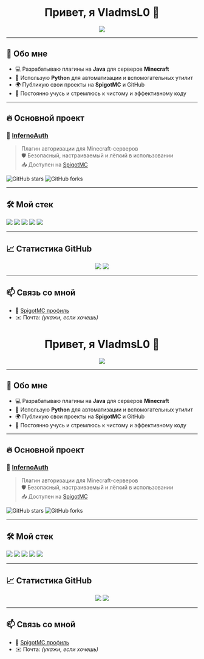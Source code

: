 <h1 align="center">Привет, я VladmsL0 👋</h1>

<p align="center">
  <img src="https://readme-typing-svg.herokuapp.com?font=Fira+Code&size=22&pause=1000&color=FFA500&center=true&vCenter=true&width=600&lines=Java+%2F+Python+разработчик;Создаю+плагины+для+Minecraft;Активен+на+SpigotMC;Люблю+открытый+код+и+автоматизацию" />
</p>

---

## 🧩 Обо мне

- 💻 Разрабатываю плагины на **Java** для серверов **Minecraft**
- 🐍 Использую **Python** для автоматизации и вспомогательных утилит
- 🌍 Публикую свои проекты на **SpigotMC** и GitHub
- 🚀 Постоянно учусь и стремлюсь к чистому и эффективному коду

---

## 🔥 Основной проект

### 🔐 [InfernoAuth](https://github.com/VladmsL0/InfernoAuth)

> Плагин авторизации для Minecraft-серверов  
> 🛡️ Безопасный, настраиваемый и лёгкий в использовании  
> 📥 Доступен на [SpigotMC](https://www.spigotmc.org/resources/infernoauth.117199/)

![GitHub stars](https://img.shields.io/github/stars/VladmsL0/InfernoAuth?style=social)
![GitHub forks](https://img.shields.io/github/forks/VladmsL0/InfernoAuth?style=social)

---

## 🛠️ Мой стек

<p>
  <img src="https://img.shields.io/badge/Java-ED8B00?style=for-the-badge&logo=java&logoColor=white"/>
  <img src="https://img.shields.io/badge/Python-3670A0?style=for-the-badge&logo=python&logoColor=ffdd54"/>
  <img src="https://img.shields.io/badge/Minecraft-47A248?style=for-the-badge&logo=minecraft&logoColor=white"/>
  <img src="https://img.shields.io/badge/SpigotMC-FFA500?style=for-the-badge"/>
  <img src="https://img.shields.io/badge/Git-F05032?style=for-the-badge&logo=git&logoColor=white"/>
</p>

---

## 📈 Статистика GitHub

<p align="center">
  <img src="https://github-readme-stats.vercel.app/api?username=VladmsL0&show_icons=true&theme=tokyonight&hide_border=true"/>
  <img src="https://github-readme-stats.vercel.app/api/top-langs/?username=VladmsL0&layout=compact&theme=tokyonight&hide_border=true"/>
</p>

---

## 📫 Связь со мной

- 🧱 [SpigotMC профиль](https://www.spigotmc.org/resources/infernoauth.117199/)
- ✉️ Почта: *(укажи, если хочешь)*
<h1 align="center">Привет, я VladmsL0 👋</h1>

<p align="center">
  <img src="https://readme-typing-svg.herokuapp.com?font=Fira+Code&size=22&pause=1000&color=FFA500&center=true&vCenter=true&width=600&lines=Java+%2F+Python+разработчик;Создаю+плагины+для+Minecraft;Активен+на+SpigotMC;Люблю+открытый+код+и+автоматизацию" />
</p>

---

## 🧩 Обо мне

- 💻 Разрабатываю плагины на **Java** для серверов **Minecraft**
- 🐍 Использую **Python** для автоматизации и вспомогательных утилит
- 🌍 Публикую свои проекты на **SpigotMC** и GitHub
- 🚀 Постоянно учусь и стремлюсь к чистому и эффективному коду

---

## 🔥 Основной проект

### 🔐 [InfernoAuth](https://github.com/VladmsL0/InfernoAuth)

> Плагин авторизации для Minecraft-серверов  
> 🛡️ Безопасный, настраиваемый и лёгкий в использовании  
> 📥 Доступен на [SpigotMC](https://www.spigotmc.org/resources/infernoauth.117199/)

![GitHub stars](https://img.shields.io/github/stars/VladmsL0/InfernoAuth?style=social)
![GitHub forks](https://img.shields.io/github/forks/VladmsL0/InfernoAuth?style=social)

---

## 🛠️ Мой стек

<p>
  <img src="https://img.shields.io/badge/Java-ED8B00?style=for-the-badge&logo=java&logoColor=white"/>
  <img src="https://img.shields.io/badge/Python-3670A0?style=for-the-badge&logo=python&logoColor=ffdd54"/>
  <img src="https://img.shields.io/badge/Minecraft-47A248?style=for-the-badge&logo=minecraft&logoColor=white"/>
  <img src="https://img.shields.io/badge/SpigotMC-FFA500?style=for-the-badge"/>
  <img src="https://img.shields.io/badge/Git-F05032?style=for-the-badge&logo=git&logoColor=white"/>
</p>

---

## 📈 Статистика GitHub

<p align="center">
  <img src="https://github-readme-stats.vercel.app/api?username=VladmsL0&show_icons=true&theme=tokyonight&hide_border=true"/>
  <img src="https://github-readme-stats.vercel.app/api/top-langs/?username=VladmsL0&layout=compact&theme=tokyonight&hide_border=true"/>
</p>

---

## 📫 Связь со мной

- 🧱 [SpigotMC профиль](https://www.spigotmc.org/resources/infernoauth.117199/)
- ✉️ Почта: *(укажи, если хочешь)*
